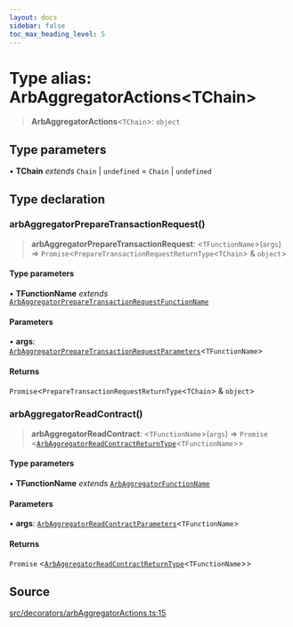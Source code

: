 ```yaml
---
layout: docs
sidebar: false
toc_max_heading_level: 5
---
```


# Type alias: ArbAggregatorActions\<TChain\>

> **ArbAggregatorActions**\<`TChain`\>: `object`

## Type parameters

• **TChain** *extends* `Chain` \| `undefined` = `Chain` \| `undefined`

## Type declaration

### arbAggregatorPrepareTransactionRequest()

> **arbAggregatorPrepareTransactionRequest**: \<`TFunctionName`\>(`args`) => `Promise`\<`PrepareTransactionRequestReturnType`\<`TChain`\> & `object`\>

#### Type parameters

• **TFunctionName** *extends* [`ArbAggregatorPrepareTransactionRequestFunctionName`](../../../arbAggregatorPrepareTransactionRequest/type-aliases/ArbAggregatorPrepareTransactionRequestFunctionName.md)

#### Parameters

• **args**: [`ArbAggregatorPrepareTransactionRequestParameters`](../../../arbAggregatorPrepareTransactionRequest/type-aliases/ArbAggregatorPrepareTransactionRequestParameters.md)\<`TFunctionName`\>

#### Returns

`Promise`\<`PrepareTransactionRequestReturnType`\<`TChain`\> & `object`\>

### arbAggregatorReadContract()

> **arbAggregatorReadContract**: \<`TFunctionName`\>(`args`) => `Promise` \<[`ArbAggregatorReadContractReturnType`](../../../arbAggregatorReadContract/type-aliases/ArbAggregatorReadContractReturnType.md)\<`TFunctionName`\>\>

#### Type parameters

• **TFunctionName** *extends* [`ArbAggregatorFunctionName`](../../../arbAggregatorReadContract/type-aliases/ArbAggregatorFunctionName.md)

#### Parameters

• **args**: [`ArbAggregatorReadContractParameters`](../../../arbAggregatorReadContract/type-aliases/ArbAggregatorReadContractParameters.md)\<`TFunctionName`\>

#### Returns

`Promise` \<[`ArbAggregatorReadContractReturnType`](../../../arbAggregatorReadContract/type-aliases/ArbAggregatorReadContractReturnType.md)\<`TFunctionName`\>\>

## Source

[src/decorators/arbAggregatorActions.ts:15](https://github.com/anegg0/arbitrum-orbit-sdk/blob/b24cbe9cd68eb30d18566196d2c909bd4086db10/src/decorators/arbAggregatorActions.ts#L15)
